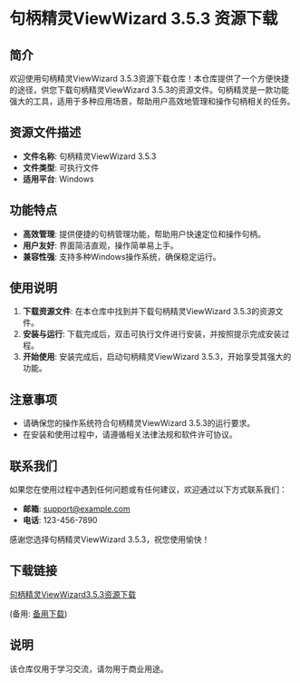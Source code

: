 # 句柄精灵ViewWizard 3.5.3 资源下载

## 简介

欢迎使用句柄精灵ViewWizard 3.5.3资源下载仓库！本仓库提供了一个方便快捷的途径，供您下载句柄精灵ViewWizard 3.5.3的资源文件。句柄精灵是一款功能强大的工具，适用于多种应用场景，帮助用户高效地管理和操作句柄相关的任务。

## 资源文件描述

- **文件名称**: 句柄精灵ViewWizard 3.5.3
- **文件类型**: 可执行文件
- **适用平台**: Windows

## 功能特点

- **高效管理**: 提供便捷的句柄管理功能，帮助用户快速定位和操作句柄。
- **用户友好**: 界面简洁直观，操作简单易上手。
- **兼容性强**: 支持多种Windows操作系统，确保稳定运行。

## 使用说明

1. **下载资源文件**: 在本仓库中找到并下载句柄精灵ViewWizard 3.5.3的资源文件。
2. **安装与运行**: 下载完成后，双击可执行文件进行安装，并按照提示完成安装过程。
3. **开始使用**: 安装完成后，启动句柄精灵ViewWizard 3.5.3，开始享受其强大的功能。

## 注意事项

- 请确保您的操作系统符合句柄精灵ViewWizard 3.5.3的运行要求。
- 在安装和使用过程中，请遵循相关法律法规和软件许可协议。

## 联系我们

如果您在使用过程中遇到任何问题或有任何建议，欢迎通过以下方式联系我们：

- **邮箱**: support@example.com
- **电话**: 123-456-7890

感谢您选择句柄精灵ViewWizard 3.5.3，祝您使用愉快！

## 下载链接
[句柄精灵ViewWizard3.5.3资源下载](https://pan.quark.cn/s/f32fdc5e10c3) 

(备用: [备用下载](https://pan.baidu.com/s/15v22rFVpaFA-5SFoDAbzag?pwd=1234))

## 说明

该仓库仅用于学习交流，请勿用于商业用途。
